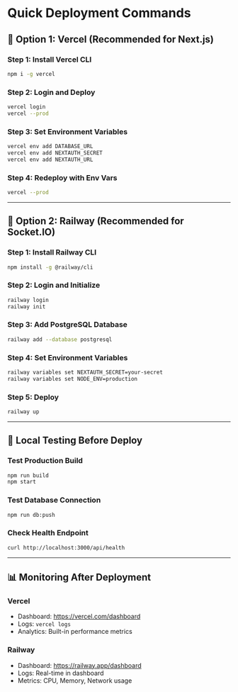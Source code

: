 # Quick Deployment Commands

## 🚀 Option 1: Vercel (Recommended for Next.js)

### Step 1: Install Vercel CLI

```bash
npm i -g vercel
```

### Step 2: Login and Deploy

```bash
vercel login
vercel --prod
```

### Step 3: Set Environment Variables

```bash
vercel env add DATABASE_URL
vercel env add NEXTAUTH_SECRET
vercel env add NEXTAUTH_URL
```

### Step 4: Redeploy with Env Vars

```bash
vercel --prod
```

---

## 🚂 Option 2: Railway (Recommended for Socket.IO)

### Step 1: Install Railway CLI

```bash
npm install -g @railway/cli
```

### Step 2: Login and Initialize

```bash
railway login
railway init
```

### Step 3: Add PostgreSQL Database

```bash
railway add --database postgresql
```

### Step 4: Set Environment Variables

```bash
railway variables set NEXTAUTH_SECRET=your-secret
railway variables set NODE_ENV=production
```

### Step 5: Deploy

```bash
railway up
```

---

## 🔧 Local Testing Before Deploy

### Test Production Build

```bash
npm run build
npm start
```

### Test Database Connection

```bash
npm run db:push
```

### Check Health Endpoint

```bash
curl http://localhost:3000/api/health
```

---

## 📊 Monitoring After Deployment

### Vercel

- Dashboard: https://vercel.com/dashboard
- Logs: `vercel logs`
- Analytics: Built-in performance metrics

### Railway

- Dashboard: https://railway.app/dashboard
- Logs: Real-time in dashboard
- Metrics: CPU, Memory, Network usage
